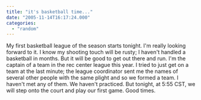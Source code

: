 ```yaml
---
title: "it's basketball time..."
date: "2005-11-14T16:17:24.000"
categories: 
  - "random"
---
```


My first basketball league of the season starts tonight. I'm really looking forward to it. I know my shooting touch will be rusty; I haven't handled a basketball in months. But it will be good to get out there and run. I'm the captain of a team in the rec center league this year. I tried to just get on a team at the last minute; the league coordinator sent me the names of several other people with the same plight and so we formed a team. I haven't met any of them. We haven't practiced. But tonight, at 5:55 CST, we will step onto the court and play our first game. Good times.
